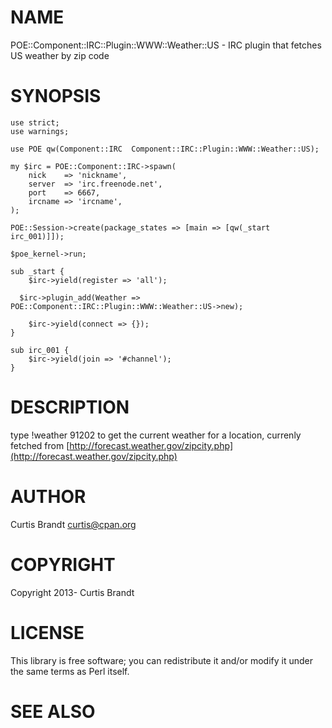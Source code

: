 # NAME

POE::Component::IRC::Plugin::WWW::Weather::US - IRC plugin that fetches US weather by zip code

# SYNOPSIS

    use strict;
    use warnings;

    use POE qw(Component::IRC  Component::IRC::Plugin::WWW::Weather::US);

    my $irc = POE::Component::IRC->spawn(
        nick    => 'nickname',
        server  => 'irc.freenode.net',
        port    => 6667,
        ircname => 'ircname',
    );

    POE::Session->create(package_states => [main => [qw(_start irc_001)]]);

    $poe_kernel->run;

    sub _start {
        $irc->yield(register => 'all');

      $irc->plugin_add(Weather => POE::Component::IRC::Plugin::WWW::Weather::US->new);

        $irc->yield(connect => {});
    }

    sub irc_001 {
        $irc->yield(join => '#channel');
    }

# DESCRIPTION

type !weather 91202 to get the current weather for a location, currenly fetched from [http://forecast.weather.gov/zipcity.php](http://forecast.weather.gov/zipcity.php)

# AUTHOR

Curtis Brandt <curtis@cpan.org>

# COPYRIGHT

Copyright 2013- Curtis Brandt

# LICENSE

This library is free software; you can redistribute it and/or modify
it under the same terms as Perl itself.

# SEE ALSO
